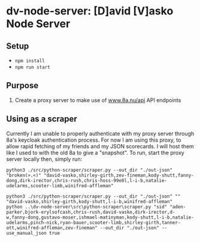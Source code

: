 # dv-node-server: [D]avid [V]asko Node Server

## Setup
* <code>npm install</code>
* <code>npm run start</code>

## Purpose
1) Create a proxy server to make use of www.8a.nu/api API endpoints

## Using as a scraper
Currently I am unable to properly authenticate with my proxy server through 8a's keycloak authentication process. For now I am using this proxy,
to allow rapid fetching of my friends and my JSON scorecards. I will host them like I used to with the old 8a to give a "snapshot". To run, start the proxy server locally then, simply run:
```
python3 ./src/python-scraper/scraper.py --out_dir "./out-json" "broken(>.<)" "david-vasko,shirley-girth,zev-fineman,kody-shutt,fanny-dong,dirk-irector,chris-rush,chris-hoss-99e8l,l-i-b,natalie-udelarms,scooter-limb,winifred-affleman"
```
```
python3 ./src/python-scraper/scraper.py --out_dir "./out-json" "" "david-vasko,shirley-girth,kody-shutt,l-i-b,winifred-affleman"
python ..\dv-node-server\src\python-scraper\scraper.py "sid" "aden-parker,bjork-erylsofcash,chris-rush,david-vasko,dirk-irector,d-w,fanny-dong,gustavo-moser,ishmael-matinyman,kody-shutt,l-i-b,natalie-udelarms,pinch-nick,ryan-bauer,scooter-limb,shirley-girth,tanner-ott,winifred-affleman,zev-fineman" --out_dir "./out-json" --use_manual_json true
```